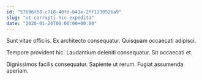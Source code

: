 ```yaml
---
id: "57696f68-c718-40fd-b41e-2ff1230526a9"
slug: "ut-corrupti-hic-expedita"
date: "2020-01-24T00:00:00+00:00"
---
```


Sunt vitae officiis. Ex architecto consequatur. Quisquam occaecati adipisci.

Tempore provident hic. Laudantium deleniti consequatur. Sit occaecati et.

Dignissimos facilis consequatur. Sapiente ut rerum. Fugiat assumenda aperiam.
